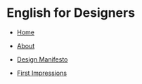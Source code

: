# English for Designers

- [Home](index.md)
- [About](about.md)


- [Design Manifesto](01-design-manifesto)
- [First Impressions](02-first-impressions)
